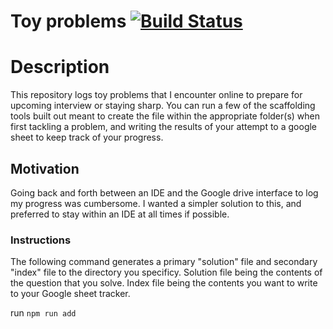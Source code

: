 # Toy problems [![Build Status](https://travis-ci.com/AlbertLapTu/Toy-problems.svg?branch=master)](https://travis-ci.com/AlbertLapTu/Toy-problems)

# Description

This repository logs toy problems that I encounter online to prepare for upcoming interview or staying sharp. You can run a few of the scaffolding tools built out
meant to create the file within the appropriate folder(s) when first tackling a problem, and writing the results of your attempt to a google sheet to keep track of your progress.

## Motivation

Going back and forth between an IDE and the Google drive interface to log my progress was cumbersome. I wanted a simpler solution to this, and preferred to stay within an IDE at all times if possible.

### Instructions

The following command generates a primary "solution" file and secondary "index" file to the directory you specificy.
Solution file being the contents of the question that you solve.
Index file being the contents you want to write to your Google sheet tracker.

run `npm run add`

<!-- TODO: Add Writing to Google sheet functionality>
run `npm run sheet`

